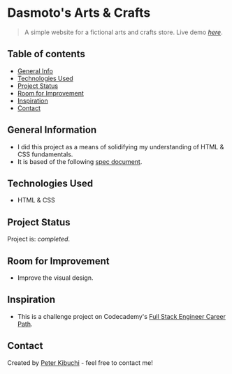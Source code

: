 # Dasmoto's Arts & Crafts
> A simple website for a fictional arts and crafts store.
> Live demo [_here_](https://peterkibuchi.github.io/dasmotos/).


## Table of contents
* [General Info](#general-information)
* [Technologies Used](#technologies-used)
* [Project Status](#project-status)
* [Room for Improvement](#room-for-improvement)
* [Inspiration](#inspiration)
* [Contact](#contact)


## General Information
- I did this project as a means of solidifying my understanding of HTML & CSS fundamentals.
- It is based of the following [spec document](https://content.codecademy.com/courses/freelance-1/unit-2/dasmotos-arts_redline.jpg).


## Technologies Used
* HTML & CSS


## Project Status
Project is: _completed_.


## Room for Improvement
* Improve the visual design.


## Inspiration
- This is a challenge project on Codecademy's [Full Stack Engineer Career Path](https://www.codecademy.com/learn/paths/full-stack-engineer-career-path/).


## Contact
Created by [Peter Kibuchi](https://peterkibuchi.com) - feel free to contact me!
